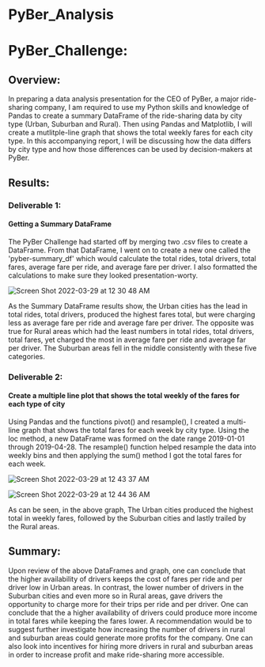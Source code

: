 # PyBer_Analysis
# PyBer_Challenge:

## Overview:
In preparing a data analysis presentation for the CEO of PyBer, a major ride-sharing company, I am required to use my Python skills and knowledge of Pandas to create a summary DataFrame of the ride-sharing data by city type (Urban, Suburban and Rural). Then using Pandas and Matplotlib, I will create a mutlitple-line graph that shows the total weekly fares for each city type. In this accompanying report, I will be discussing how the data differs by city type and how those differences can be used by decision-makers at PyBer.

## Results:

### Deliverable 1: 

#### Getting a Summary DataFrame

The PyBer Challenge had started off by merging two .csv files to create a DataFrame. From that DataFrame, I went on to create a new one called the 'pyber-summary_df' which would calculate the total rides, total drivers, total fares, average fare per ride, and average fare per driver. I also formatted the calculations to make sure they looked presentation-worty.

![Screen Shot 2022-03-29 at 12 30 48 AM](https://user-images.githubusercontent.com/95712234/160533572-bb8ede78-696b-4ebc-973b-410a79969179.png)

As the Summary DataFrame results show, the Urban cities has the lead in total rides, total drivers, produced the highest fares total, but were charging less as average fare per ride and average fare per driver. The opposite was true for Rural areas which had the least numbers in total rides, total drivers, total fares, yet charged the most in average fare per ride and average far per driver. The Suburban areas fell in the middle consistently with these five categories. 

### Deliverable 2: 

#### Create a multiple line plot that shows the total weekly of the fares for each type of city

Using Pandas and the functions pivot() and resample(), I created a multi-line graph that shows the total fares for each week by city type. Using the loc method, a new DataFrame was formed on the date range 2019-01-01 through 2019-04-28. The resample() function helped resample the data into weekly bins and then applying the sum() method I got the total fares for each week. 


![Screen Shot 2022-03-29 at 12 43 37 AM](https://user-images.githubusercontent.com/95712234/160534902-076096a0-a59c-4ab9-ad08-f21f7bc8ed80.png)


![Screen Shot 2022-03-29 at 12 44 36 AM](https://user-images.githubusercontent.com/95712234/160534995-8be67855-17b9-4bde-bb83-dc01c250ef07.png)


As can be seen, in the above graph, The Urban cities produced the highest total in weekly fares, followed by the Suburban cities and lastly trailed by the Rural areas. 

## Summary:

Upon review of the above DataFrames and graph, one can conclude that the higher availability of drivers keeps the cost of fares per ride and per driver low in Urban areas. In contrast, the lower number of drivers in the Suburban cities and even more so in Rural areas, gave drivers the opportunity to charge more for their trips per ride and per driver. One can conclude that the a higher availability of drivers could produce more income in total fares while keeping the fares lower. A recommendation would be to suggest further investigate how increasing the number of drivers in rural and suburban areas could generate more profits for the company. One can also look into incentives for hiring more drivers in rural and suburban areas in order to increase profit and make ride-sharing more accessible. 
